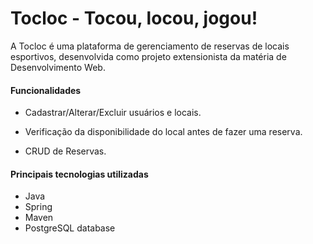 <h1> Tocloc - Tocou, locou, jogou! </h2>

A Tocloc é uma plataforma de gerenciamento de reservas de locais esportivos, desenvolvida como projeto extensionista da matéria de Desenvolvimento Web.


<h4> Funcionalidades </h4>

- Cadastrar/Alterar/Excluir usuários e locais.

- Verificação da disponibilidade do local antes de fazer uma reserva.
  
- CRUD de Reservas.

<h4>Principais tecnologias utilizadas</h4>

- Java
- Spring
- Maven
- PostgreSQL database
